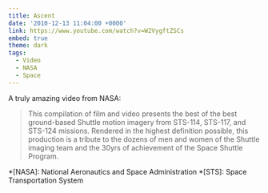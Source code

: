 ```yaml
---
title: Ascent
date: '2010-12-13 11:04:00 +0000'
link: https://www.youtube.com/watch?v=W2VygftZSCs
embed: true
theme: dark
tags:
  - Video
  - NASA
  - Space
---
```

A truly amazing video from NASA:

> This compilation of film and video presents the best of the best ground-based Shuttle motion imagery from STS-114, STS-117, and STS-124 missions. Rendered in the highest definition possible, this production is a tribute to the dozens of men and women of the Shuttle imaging team and the 30yrs of achievement of the Space Shuttle Program.

*[NASA]: National Aeronautics and Space Administration
*[STS]: Space Transportation System
